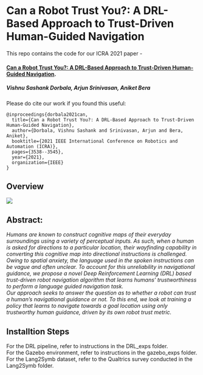 # Can a Robot Trust You?: A DRL-Based Approach to Trust-Driven Human-Guided Navigation

This repo contains the code for our ICRA 2021 paper - 

#### [**Can a Robot Trust You?: A DRL-Based Approach to Trust-Driven Human-Guided Navigation**](https://ieeexplore.ieee.org/stamp/stamp.jsp?arnumber=9561983). <br>
##### Vishnu Sashank Dorbala, Arjun Srinivasan, Aniket Bera

Please do cite our work if you found this useful:

```
@inproceedings{dorbala2021can,
  title={Can a Robot Trust You?: A DRL-Based Approach to Trust-Driven Human-Guided Navigation},
  author={Dorbala, Vishnu Sashank and Srinivasan, Arjun and Bera, Aniket},
  booktitle={2021 IEEE International Conference on Robotics and Automation (ICRA)},
  pages={3538--3545},
  year={2021},
  organization={IEEE}
}
```

## Overview

<img src="https://obj.umiacs.umd.edu/gamma-umd-website-imgs/researchdirections/socrob/robotrust_front_image.jpg">

## Abstract:
*Humans are known to construct cognitive maps
of their everyday surroundings using a variety of perceptual
inputs. As such, when a human is asked for directions to a
particular location, their wayfinding capability in converting
this cognitive map into directional instructions is challenged. <br>
Owing to spatial anxiety, the language used in the spoken
instructions can be vague and often unclear. To account for
this unreliability in navigational guidance, we propose a novel
Deep Reinforcement Learning (DRL) based trust-driven robot
navigation algorithm that learns humans’ trustworthiness to
perform a language guided navigation task. <br>
Our approach seeks to answer the question as to whether
a robot can trust a human’s navigational guidance or not. To
this end, we look at training a policy that learns to navigate
towards a goal location using only trustworthy human guidance,
driven by its own robot trust metric.*

## Installtion Steps

For the DRL pipeline, refer to instructions in the DRL_exps folder. <br>
For the Gazebo environment, refer to instructions in the gazebo_exps folder. <br>
For the Lang2Symb dataset, refer to the Qualtrics survey conducted in the Lang2Symb folder.